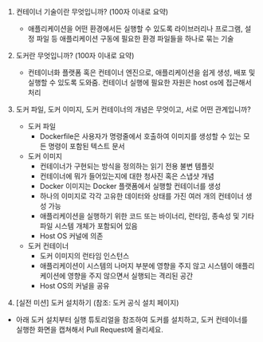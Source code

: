 1. 컨테이너 기술이란 무엇입니까? (100자 이내로 요약)
    - 애플리케이션을 어떤 환경에서든 실행할 수 있도록 라이브러리나 프로그램, 설정 파일 등 애플리케이션 구동에 필요한 환경 파일들을 하나로 묶는 기술

2. 도커란 무엇입니까? (100자 이내로 요약)
    - 컨테이너화 플랫폼 혹은 컨테이너 엔진으로, 애플리케이션을 쉽게 생성, 배포 및 실행할 수 있도록 도와줌. 컨테이너 실행에 필요한 자원은 host os에 접근해서 처리

3. 도커 파일, 도커 이미지, 도커 컨테이너의 개념은 무엇이고, 서로 어떤 관계입니까?
    - 도커 파일
        - Dockerfile은 사용자가 명령줄에서 호출하여 이미지를 생성할 수 있는 모든 명령이 포함된 텍스트 문서
    - 도커 이미지
        - 컨테이너가 구현되는 방식을 정의하는 읽기 전용 불변 템플릿
        - 컨테이너에 뭐가 들어있는지에 대한 청사진 혹은 스냅샷 개념
        - Docker 이미지는 Docker 플랫폼에서 실행할 컨테이너를 생성
        - 하나의 이미지로 각각 고유한 데이터와 상태를 가진 여러 개의 컨테이너 생성 가능
        - 애플리케이션을 실행하기 위한 코드 또는 바이너리, 런타임, 종속성 및 기타 파일 시스템 개체가 포함되어 있음
        - Host OS 커널에 의존
    - 도커 컨테이너
        - 도커 이미지의 런타임 인스턴스
        - 애플리케이션이 시스템의 나머지 부분에 영향을 주지 않고 시스템이 애플리케이션에 영향을 주지 않으면서 실행되는 격리된 공간
        - Host OS의 커널을 공유

4. [실전 미션] 도커 설치하기 (참조: 도커 공식 설치 페이지)

- 아래 도커 설치부터 실행 튜토리얼을 참조하여 도커를 설치하고, 도커 컨테이너를 실행한 화면을 캡쳐해서 Pull Request에 올리세요.